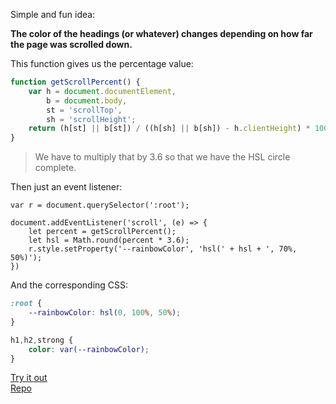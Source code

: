 Simple and fun idea:

**The color of the headings (or whatever) changes depending on how far the page was scrolled down.**

This function gives us the percentage value:
```js
function getScrollPercent() {
    var h = document.documentElement,
        b = document.body,
        st = 'scrollTop',
        sh = 'scrollHeight';
    return (h[st] || b[st]) / ((h[sh] || b[sh]) - h.clientHeight) * 100;
}
```

> We have to multiply that by 3.6 so that we have the HSL circle complete.

Then just an event listener:
```JS
var r = document.querySelector(':root'); 

document.addEventListener('scroll', (e) => {
    let percent = getScrollPercent();
    let hsl = Math.round(percent * 3.6); 
    r.style.setProperty('--rainbowColor', 'hsl(' + hsl + ', 70%, 50%)');
})
```

And the corresponding CSS:
```CSS
:root {
    --rainbowColor: hsl(0, 100%, 50%);
}

h1,h2,strong {
    color: var(--rainbowColor);
}
```

[Try it out](https://koljal.github.io/RainbowScroll/)   
[Repo](https://github.com/KoljaL/RainbowScroll/)